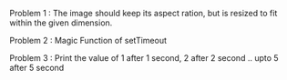 Problem 1 : 
The image should keep its aspect ration, but is resized to fit within the given dimension.

Problem 2 :
Magic Function of setTimeout

Problem 3 : 
Print the value of 1 after 1 second, 2 after 2 second .. upto 5 after 5 second